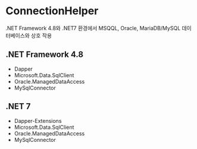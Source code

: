 # ConnectionHelper
.NET Framework 4.8와 .NET7 환경에서 MSQQL, Oracle, MariaDB/MySQL 데이터베이스와 상호 작용

## .NET Framework 4.8
* Dapper
* Microsoft.Data.SqlClient
* Oracle.ManagedDataAccess
* MySqlConnector

## .NET 7
* Dapper-Extensions
* Microsoft.Data.SqlClient
* Oracle.ManagedDataAccess
* MySqlConnector